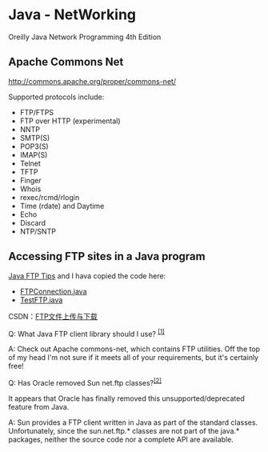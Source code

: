 # Java - NetWorking

Oreilly Java Network Programming 4th Edition


## Apache Commons Net

http://commons.apache.org/proper/commons-net/

Supported protocols include:

* FTP/FTPS
* FTP over HTTP (experimental)
* NNTP
* SMTP(S)
* POP3(S)
* IMAP(S)
* Telnet
* TFTP
* Finger
* Whois
* rexec/rcmd/rlogin
* Time (rdate) and Daytime
* Echo
* Discard
* NTP/SNTP

## Accessing FTP sites in a Java program

[Java FTP Tips](http://www.nsftools.com/tips/JavaFtp.htm) and I hava copied the code here:

* [FTPConnection.java](http://christen.cn/doc/java/docs/attachment/FTPConnection.java)
* [TestFTP.java](http://christen.cn/doc/java/docs/attachment/TestFTP.java)


CSDN：[FTP文件上传与下载](http://blog.csdn.net/zlb824/article/details/7742959)

Q: What Java FTP client library should I use? <sup>[\[1\]](http://stackoverflow.com/a/295269/4766670)</sup>

A: Check out Apache commons-net, which contains FTP utilities. Off the top of my head I'm not sure if it meets all of
your requirements, but it's certainly free!


Q: Has Oracle removed Sun net.ftp classes?<sup>[\[2\]](http://stackoverflow.com/a/3578974/4766670)</sup>

It appears that Oracle has finally removed this unsupported/deprecated feature from Java.

A: Sun provides a FTP client written in Java as part of the standard classes. Unfortunately,
since the sun.net.ftp.\* classes are not part of the java.\* packages, neither the source code
nor a complete API are available.




